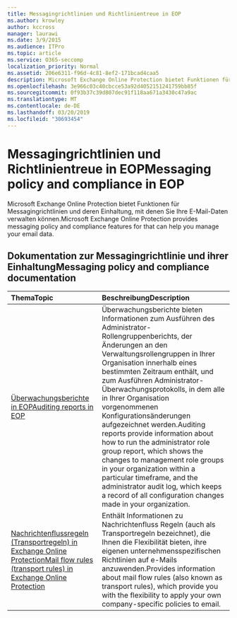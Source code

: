 ```yaml
---
title: Messagingrichtlinien und Richtlinientreue in EOP
ms.author: krowley
author: kccross
manager: laurawi
ms.date: 3/9/2015
ms.audience: ITPro
ms.topic: article
ms.service: O365-seccomp
localization_priority: Normal
ms.assetid: 206e6311-f96d-4c81-8ef2-171bcad4caa5
description: Microsoft Exchange Online Protection bietet Funktionen für Messagingrichtlinien und deren Einhaltung, mit denen Sie Ihre E-Mail-Daten verwalten können.
ms.openlocfilehash: 3e966c03c40cbcce53a92d4052151241759bb85f
ms.sourcegitcommit: 0f93b37c39d807dec91f118aa671a3430c47a9ac
ms.translationtype: MT
ms.contentlocale: de-DE
ms.lasthandoff: 03/20/2019
ms.locfileid: "30693454"
---
```

# <a name="messaging-policy-and-compliance-in-eop"></a><span data-ttu-id="1f052-103">Messagingrichtlinien und Richtlinientreue in EOP</span><span class="sxs-lookup"><span data-stu-id="1f052-103">Messaging policy and compliance in EOP</span></span>

<span data-ttu-id="1f052-104">Microsoft Exchange Online Protection bietet Funktionen für Messagingrichtlinien und deren Einhaltung, mit denen Sie Ihre E-Mail-Daten verwalten können.</span><span class="sxs-lookup"><span data-stu-id="1f052-104">Microsoft Exchange Online Protection provides messaging policy and compliance features for that can help you manage your email data.</span></span>
  
## <a name="messaging-policy-and-compliance-documentation"></a><span data-ttu-id="1f052-105">Dokumentation zur Messagingrichtlinie und ihrer Einhaltung</span><span class="sxs-lookup"><span data-stu-id="1f052-105">Messaging policy and compliance documentation</span></span>

|<span data-ttu-id="1f052-106">**Thema**</span><span class="sxs-lookup"><span data-stu-id="1f052-106">**Topic**</span></span>|<span data-ttu-id="1f052-107">**Beschreibung**</span><span class="sxs-lookup"><span data-stu-id="1f052-107">**Description**</span></span>|
|:-----|:-----|
|[<span data-ttu-id="1f052-108">Überwachungsberichte in EOP</span><span class="sxs-lookup"><span data-stu-id="1f052-108">Auditing reports in EOP</span></span>](auditing-reports-in-eop.md)|<span data-ttu-id="1f052-109">Überwachungsberichte bieten Informationen zum Ausführen des Administrator-Rollengruppenberichts, der Änderungen an den Verwaltungsrollengruppen in Ihrer Organisation innerhalb eines bestimmten Zeitraum enthält, und zum Ausführen Administrator-Überwachungsprotokolls, in dem alle in Ihrer Organisation vorgenommenen Konfigurationsänderungen aufgezeichnet werden.</span><span class="sxs-lookup"><span data-stu-id="1f052-109">Auditing reports provide information about how to run the administrator role group report, which shows the changes to management role groups in your organization within a particular timeframe, and the administrator audit log, which keeps a record of all configuration changes made in your organization.</span></span>|
|[<span data-ttu-id="1f052-110">Nachrichtenflussregeln (Transportregeln) in Exchange Online Protection</span><span class="sxs-lookup"><span data-stu-id="1f052-110">Mail flow rules (transport rules) in Exchange Online Protection</span></span>](mail-flow-rules-transport-rules-0.md)|<span data-ttu-id="1f052-111">Enthält Informationen zu Nachrichtenfluss Regeln (auch als Transportregeln bezeichnet), die Ihnen die Flexibilität bieten, ihre eigenen unternehmensspezifischen Richtlinien auf e-Mails anzuwenden.</span><span class="sxs-lookup"><span data-stu-id="1f052-111">Provides information about mail flow rules (also known as transport rules), which provide you with the flexibility to apply your own company-specific policies to email.</span></span>|
